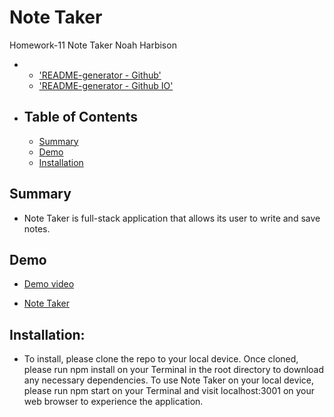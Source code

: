 # Note Taker

Homework-11 Note Taker
Noah Harbison

- - <a href="https://github.com/nizzyno/note-taker">'README-generator - Github'</a>
  - <a href="https://nizzyno.github.io/note-taker/">'README-generator - Github IO'</a>
- ## Table of Contents

  - [Summary](#summary)
  - [Demo](#demo)
  - [Installation](#installation)

## Summary

- Note Taker is full-stack application that allows its user to write and save notes.

## Demo

- <a href="https://drive.google.com/file/d/1ghcrl1D8cZ0ei2SmR6yLDqjFXNKEb1Yj/view">Demo video</a>

- <a href="https://nizzyno.github.io/note-taker/">Note Taker</a>

## Installation:

- To install, please clone the repo to your local device. Once cloned, please run npm install on your Terminal in the root directory to download any necessary dependencies. To use Note Taker on your local device, please run npm start on your Terminal and visit localhost:3001 on your web browser to experience the application.
